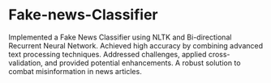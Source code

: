 # Fake-news-Classifier
Implemented a Fake News Classifier using NLTK and Bi-directional Recurrent Neural Network. Achieved high accuracy by combining advanced text processing techniques. Addressed challenges, applied cross-validation, and provided potential enhancements. A robust solution to combat misinformation in news articles. 
